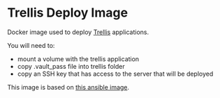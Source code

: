 # Trellis Deploy Image
Docker image used to deploy [Trellis](https://roots.io/trellis/) applications.

You will need to:

- mount a volume with the trellis application
- copy .vault_pass file into trellis folder
- copy an SSH key that has access to the server that will be deployed

This image is based on [this ansible image](https://hub.docker.com/r/williamyeh/ansible).
